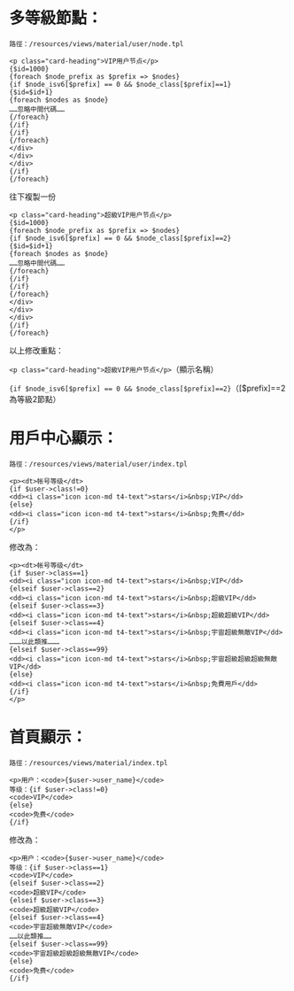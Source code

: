 # 多等級節點：

`路徑：/resources/views/material/user/node.tpl`

```
<p class="card-heading">VIP用户节点</p>
{$id=1000}
{foreach $node_prefix as $prefix => $nodes}
{if $node_isv6[$prefix] == 0 && $node_class[$prefix]==1}
{$id=$id+1}
{foreach $nodes as $node}
……忽略中間代碼……
{/foreach}
{/if}
{/if}
{/foreach}
</div>
</div>
</div>
{/if}
{/foreach}
```
往下複製一份

```
<p class="card-heading">超級VIP用户节点</p>
{$id=1000}
{foreach $node_prefix as $prefix => $nodes}
{if $node_isv6[$prefix] == 0 && $node_class[$prefix]==2}
{$id=$id+1}
{foreach $nodes as $node}
……忽略中間代碼……
{/foreach}
{/if}
{/if}
{/foreach}
</div>
</div>
</div>
{/if}
{/foreach}
```
以上修改重點：

`<p class="card-heading">超級VIP用户节点</p>`（顯示名稱）

`{if $node_isv6[$prefix] == 0 && $node_class[$prefix]==2}`（[$prefix]==2為等級2節點）

# 用戶中心顯示：

`路徑：/resources/views/material/user/index.tpl`

```
<p><dt>帐号等级</dt>
{if $user->class!=0}
<dd><i class="icon icon-md t4-text">stars</i>&nbsp;VIP</dd>
{else}
<dd><i class="icon icon-md t4-text">stars</i>&nbsp;免费</dd>
{/if}
</p>
```

修改為：

```
<p><dt>帐号等级</dt>
{if $user->class==1}
<dd><i class="icon icon-md t4-text">stars</i>&nbsp;VIP</dd>
{elseif $user->class==2}
<dd><i class="icon icon-md t4-text">stars</i>&nbsp;超級VIP</dd>
{elseif $user->class==3}
<dd><i class="icon icon-md t4-text">stars</i>&nbsp;超級超級VIP</dd>
{elseif $user->class==4}
<dd><i class="icon icon-md t4-text">stars</i>&nbsp;宇宙超級無敵VIP</dd>
………以此類推………
{elseif $user->class==99}
<dd><i class="icon icon-md t4-text">stars</i>&nbsp;宇宙超級超級超級無敵VIP</dd>
{else}
<dd><i class="icon icon-md t4-text">stars</i>&nbsp;免費用戶</dd>
{/if}
</p>
```

# 首頁顯示：
`路徑：/resources/views/material/index.tpl`

```
<p>用户：<code>{$user->user_name}</code>
等级：{if $user->class!=0}
<code>VIP</code>
{else}
<code>免费</code>
{/if}
````

修改為：

```
<p>用户：<code>{$user->user_name}</code>
等级：{if $user->class==1}
<code>VIP</code>
{elseif $user->class==2}
<code>超級VIP</code>
{elseif $user->class==3}
<code>超級超級VIP</code>
{elseif $user->class==4}
<code>宇宙超級無敵VIP</code>
……以此類推……
{elseif $user->class==99}
<code>宇宙超級超級超級無敵VIP</code>
{else}
<code>免费</code>
{/if}
````